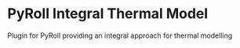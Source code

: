 # PyRoll Integral Thermal Model

Plugin for PyRoll providing an integral approach for thermal modelling